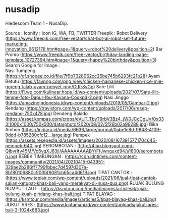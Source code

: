 # nusadip
Hiedescom Team 1 - NusaDip.

Source :
Iconify : Icon IG, WA, FB, TWITTER
Freepik : Robot Delivery (https://www.freepik.com/free-vector/chat-bot-ai-robot-set-future-marketing-innovation_6612178.htm#page=1&query=robot%20delivery&position=2)
          Bar Promo (https://www.freepik.com/free-vector/birthday-landing-page-template_10727394.htm#page=1&query=happy%20birthday&position=3)
Search Google for Image :  
Nasi Tumpeng (https://cf.shopee.co.id/file/7f9b7328062cc25be745b6293fc21b28)
Ayam Betutu (https://favpng.com/png_view/chicken-hainanese-chicken-rice-mie-goreng-lalab-ayam-penyet-png/GtRr8vGp)
Sate Lilit (https://i1.wp.com/kulinear.hops.id/wp-content/uploads/2021/07/Sate-lilit-tempe-foto-Dapur-Ibu-Kayana-Cookpd-2.png)
Nasi Jinggo (https://amazingindonesia.id/wp-content/uploads/2019/05/Gambar-2.jpg)
Rendang (https://travistory.com/wp-content/uploads/2017/06/resep-rendang-750x478.jpg)
Dendeng Balado (https://asset.kompas.com/crops/eVUT_TbyT9rbV3Bz4_jW0JCcCgU=/0x333:1000x1000/750x500/data/photo/2020/08/02/5f26b02a99288.jpg)
Bika Ambon (https://inibaru.id/media/6636/large/normal/0abe1e8d-9848-4109-9ddd-b785280cfc12__large.jpg)
Pempek (https://assets.resepedia.id/assets/images/2020/08/1673915771704645-pempek-640.jpg)
SEROMBOTAN : (http://4.bp.blogspot.com/-QIbvrItv45M/Vd5vqXJ63jI/AAAAAAAAABY/FfJwnguxd94/s1600/serombotan.jpg)
BEBEK TIMBUNGAN : (https://cdn.idntimes.com/content-images/community/2021/04/20210415-043951-329ae2b286ff7799fbbec7d4597d307a-8b180106880c900bf6081cb65ca4d619.jpg)
TIPAT CANTOK : (https://www.tepiair.com/wp-content/uploads/2021/06/jual-tipat-cantok-sajian-ketupat-khas-bali-yang-merakyat-di-nusa-dua.png)
RUJAK BULUNG RUMPUT LAUT : (https://ksmtour.com/media/images/articles6/rujak-bulung-kuah-pindang-khas-bali.jpg)
TIPAT BLAYAG : (https://ksmtour.com/media/images/articles5/tipat-blayag-khas-bali.jpg)
JUKUT ARES : (https://www.kintamani.id/wp-content/uploads/jukut-ares-bali-3-1024x683.jpg)
